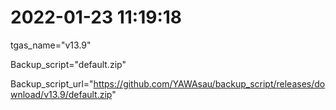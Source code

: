 # 2022-01-23 11:19:18

tgas_name="v13.9"

Backup_script="default.zip"

Backup_script_url="https://github.com/YAWAsau/backup_script/releases/download/v13.9/default.zip"
